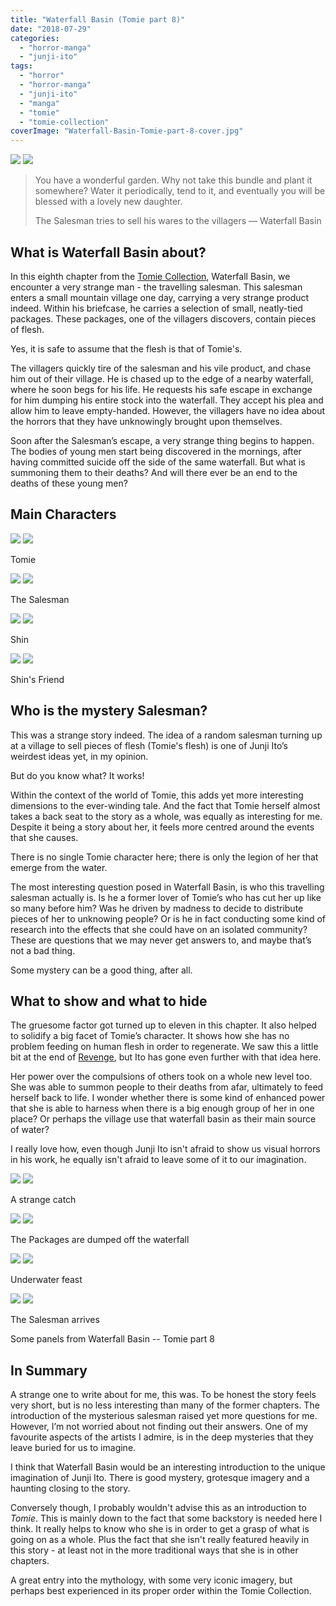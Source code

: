 ```yaml
---
title: "Waterfall Basin (Tomie part 8)"
date: "2018-07-29"
categories: 
  - "horror-manga"
  - "junji-ito"
tags: 
  - "horror"
  - "horror-manga"
  - "junji-ito"
  - "manga"
  - "tomie"
  - "tomie-collection"
coverImage: "Waterfall-Basin-Tomie-part-8-cover.jpg"
---
```


[![](images/Waterfall-Basin-Tomie-part-8-cover.jpg)](images/Waterfall-Basin-Tomie-part-8-cover.jpg)
[![](images/Waterfall-Basin-Tomie-part-8-cover.jpg)](images/Waterfall-Basin-Tomie-part-8-cover.jpg)

> You have a wonderful garden. Why not take this bundle and plant it somewhere? Water it periodically, tend to it, and eventually you will be blessed with a lovely new daughter.
> 
> The Salesman tries to sell his wares to the villagers — Waterfall Basin

## What is Waterfall Basin about?

In this eighth chapter from the [Tomie Collection](https://junjiitomanga.com/tag/tomie-collection/), Waterfall Basin, we encounter a very strange man - the travelling salesman. This salesman enters a small mountain village one day, carrying a very strange product indeed. Within his briefcase, he carries a selection of small, neatly-tied packages. These packages, one of the villagers discovers, contain pieces of flesh.

Yes, it is safe to assume that the flesh is that of Tomie's.

The villagers quickly tire of the salesman and his vile product, and chase him out of their village. He is chased up to the edge of a nearby waterfall, where he soon begs for his life. He requests his safe escape in exchange for him dumping his entire stock into the waterfall. They accept his plea and allow him to leave empty-handed. However, the villagers have no idea about the horrors that they have unknowingly brought upon themselves.

Soon after the Salesman’s escape, a very strange thing begins to happen. The bodies of young men start being discovered in the mornings, after having committed suicide off the side of the same waterfall. But what is summoning them to their deaths? And will there ever be an end to the deaths of these young men?

## Main Characters

[![](images/Tomie-9.jpg)](images/Tomie-9.jpg)
[![](images/Tomie-9.jpg)](images/Tomie-9.jpg)

Tomie

[![](images/The-Salesman.jpg)](images/The-Salesman.jpg)
[![](images/The-Salesman.jpg)](images/The-Salesman.jpg)

The Salesman

[![](images/Shin.jpg)](images/Shin.jpg)
[![](images/Shin.jpg)](images/Shin.jpg)

Shin

[![](images/Shins-Friend.jpg)](images/Shins-Friend.jpg)
[![](images/Shins-Friend.jpg)](images/Shins-Friend.jpg)

Shin's Friend

## Who is the mystery Salesman?

This was a strange story indeed. The idea of a random salesman turning up at a village to sell pieces of flesh (Tomie's flesh) is one of Junji Ito’s weirdest ideas yet, in my opinion.

But do you know what? It works!

Within the context of the world of Tomie, this adds yet more interesting dimensions to the ever-winding tale. And the fact that Tomie herself almost takes a back seat to the story as a whole, was equally as interesting for me. Despite it being a story about her, it feels more centred around the events that she causes.

There is no single Tomie character here; there is only the legion of her that emerge from the water.

The most interesting question posed in Waterfall Basin, is who this travelling salesman actually is. Is he a former lover of Tomie’s who has cut her up like so many before him? Was he driven by madness to decide to distribute pieces of her to unknowing people? Or is he in fact conducting some kind of research into the effects that she could have on an isolated community? These are questions that we may never get answers to, and maybe that’s not a bad thing.

Some mystery can be a good thing, after all.

## What to show and what to hide

The gruesome factor got turned up to eleven in this chapter. It also helped to solidify a big facet of Tomie’s character. It shows how she has no problem feeding on human flesh in order to regenerate. We saw this a little bit at the end of [Revenge](https://junjiitomanga.com/revenge-tomie-part-7/), but Ito has gone even further with that idea here.

Her power over the compulsions of others took on a whole new level too. She was able to summon people to their deaths from afar, ultimately to feed herself back to life. I wonder whether there is some kind of enhanced power that she is able to harness when there is a big enough group of her in one place? Or perhaps the village use that waterfall basin as their main source of water?

I really love how, even though Junji Ito isn't afraid to show us visual horrors in his work, he equally isn't afraid to leave some of it to our imagination.

[![](images/A-strange-catch-1.jpg)](images/A-strange-catch-1.jpg)
[![](images/A-strange-catch-1.jpg)](images/A-strange-catch-1.jpg)

A strange catch

[![](images/The-Packages-are-dumped-off-the-waterfall.jpg)](images/The-Packages-are-dumped-off-the-waterfall.jpg)
[![](images/The-Packages-are-dumped-off-the-waterfall.jpg)](images/The-Packages-are-dumped-off-the-waterfall.jpg)

The Packages are dumped off the waterfall

[![](images/Underwater-feast.jpg)](images/Underwater-feast.jpg)
[![](images/Underwater-feast.jpg)](images/Underwater-feast.jpg)

Underwater feast

[![](images/The-Salesman-arrives.jpg)](images/The-Salesman-arrives.jpg)
[![](images/The-Salesman-arrives.jpg)](images/The-Salesman-arrives.jpg)

The Salesman arrives

Some panels from Waterfall Basin -- Tomie part 8

## In Summary

A strange one to write about for me, this was. To be honest the story feels very short, but is no less interesting than many of the former chapters. The introduction of the mysterious salesman raised yet more questions for me. However, I’m not worried about not finding out their answers. One of my favourite aspects of the artists I admire, is in the deep mysteries that they leave buried for us to imagine.

I think that Waterfall Basin would be an interesting introduction to the unique imagination of Junji Ito. There is good mystery, grotesque imagery and a haunting closing to the story.

Conversely though, I probably wouldn't advise this as an introduction to _Tomie_. This is mainly down to the fact that some backstory is needed here I think. It really helps to know who she is in order to get a grasp of what is going on as a whole. Plus the fact that she isn't really featured heavily in this story - at least not in the more traditional ways that she is in other chapters.

A great entry into the mythology, with some very iconic imagery, but perhaps best experienced in its proper order within the Tomie Collection.
